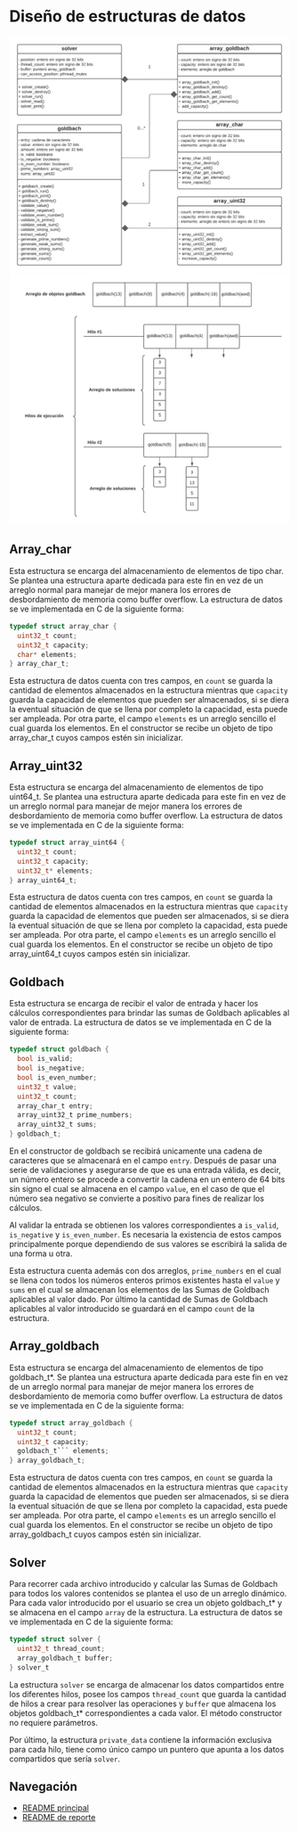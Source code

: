 # **Diseño de estructuras de datos**

![Diagrama UML](../images/goldbachStructures.png "Diagrama UML")
![Diagrama explicativo](../images/memoryDiagram.png "Diagrama de memoria")

## Array_char

Esta estructura se encarga del almacenamiento de elementos de tipo char. Se plantea una estructura aparte dedicada para este fin en vez de un arreglo normal para manejar de mejor manera los errores de desbordamiento de memoria como buffer overflow. La estructura de datos se ve implementada en C de la siguiente forma:

```C
typedef struct array_char {
  uint32_t count;
  uint32_t capacity;
  char* elements;
} array_char_t;
```

Esta estructura de datos cuenta con tres campos, en ```count``` se guarda la cantidad de elementos almacenados en la estructura mientras que ```capacity``` guarda la capacidad de elementos que pueden ser almacenados, si se diera la eventual situación de que se llena por completo la capacidad, esta puede ser ampleada. Por otra parte, el campo ```elements``` es un arreglo sencillo el cual guarda los elementos. En el constructor se recibe un objeto de tipo array_char_t cuyos campos estén sin inicializar.
## Array_uint32

Esta estructura se encarga del almacenamiento de elementos de tipo uint64_t. Se plantea una estructura aparte dedicada para este fin en vez de un arreglo normal para manejar de mejor manera los errores de desbordamiento de memoria como buffer overflow. La estructura de datos se ve implementada en C de la siguiente forma:

```C
typedef struct array_uint64 {
  uint32_t count;
  uint32_t capacity;
  uint32_t* elements;
} array_uint64_t;
```

Esta estructura de datos cuenta con tres campos, en ```count``` se guarda la cantidad de elementos almacenados en la estructura mientras que ```capacity``` guarda la capacidad de elementos que pueden ser almacenados, si se diera la eventual situación de que se llena por completo la capacidad, esta puede ser ampleada. Por otra parte, el campo ```elements``` es un arreglo sencillo el cual guarda los elementos. En el constructor se recibe un objeto de tipo array_uint64_t cuyos campos estén sin inicializar.

## Goldbach

Esta estructura se encarga de recibir el valor de entrada y hacer los cálculos correspondientes para brindar las sumas de Goldbach aplicables al valor de entrada. La estructura de datos se ve implementada en C de la siguiente forma:

```C
typedef struct goldbach {
  bool is_valid;
  bool is_negative;
  bool is_even_number;
  uint32_t value;
  uint32_t count;
  array_char_t entry;
  array_uint32_t prime_numbers;
  array_uint32_t sums;
} goldbach_t;
```

En el constructor de goldbach se recibirá unicamente una cadena de caracteres que se almacenará en el campo ```entry```. Después de pasar una serie de validaciones y asegurarse de que es una entrada válida, es decir, un número entero se procede a convertir la cadena en un entero de 64 bits sin signo el cual se almacena en el campo ```value```, en el caso de que el número sea negativo se convierte a positivo para fines de realizar los cálculos.

Al validar la entrada se obtienen los valores correspondientes a ```is_valid```, ```is_negative``` y ```is_even_number```. Es necesaria la existencia de estos campos principalmente porque dependiendo de sus valores se escribirá la salida de una forma u otra.

Esta estructura cuenta además con dos arreglos, ```prime_numbers``` en el cual se llena con todos los números enteros primos existentes hasta el ```value``` y ```sums``` en el cual se almacenan los elementos de las Sumas de Goldbach aplicables al valor dado. Por último la cantidad de Sumas de Goldbach aplicables al valor introducido se guardará en el campo ```count``` de la estructura.

## Array_goldbach

Esta estructura se encarga del almacenamiento de elementos de tipo goldbach_t*. Se plantea una estructura aparte dedicada para este fin en vez de un arreglo normal para manejar de mejor manera los errores de desbordamiento de memoria como buffer overflow. La estructura de datos se ve implementada en C de la siguiente forma:

```C
typedef struct array_goldbach {
  uint32_t count;
  uint32_t capacity;
  goldbach_t``` elements;
} array_goldbach_t;
```

Esta estructura de datos cuenta con tres campos, en ```count``` se guarda la cantidad de elementos almacenados en la estructura mientras que ```capacity``` guarda la capacidad de elementos que pueden ser almacenados, si se diera la eventual situación de que se llena por completo la capacidad, esta puede ser ampleada. Por otra parte, el campo ```elements``` es un arreglo sencillo el cual guarda los elementos. En el constructor se recibe un objeto de tipo array_goldbach_t cuyos campos estén sin inicializar.

## Solver

Para recorrer cada archivo introducido y calcular las Sumas de Goldbach para todos los valores contenidos se plantea el uso de un arreglo dinámico. Para cada valor introducido por el usuario se crea un objeto goldbach_t* y se almacena en el campo ```array``` de la estructura. La estructura de datos se ve implementada en C de la siguiente forma:

```C
typedef struct solver {
  uint32_t thread_count;
  array_goldbach_t buffer;
} solver_t
```

La estructura ```solver``` se encarga de almacenar los datos compartidos entre los diferentes hilos, posee los campos ```thread_count``` que guarda la cantidad de hilos a crear para resolver las operaciones y ```buffer``` que almacena los objetos goldbach_t* correspondientes a cada valor. El método constructor no requiere parámetros.

Por último, la estructura ```private_data``` contiene la información exclusiva para cada hilo, tiene como único campo un puntero que apunta a los datos compartidos que sería ```solver```.

## Navegación

* [README principal](../README.md)
* [README de reporte](../report/README.md)